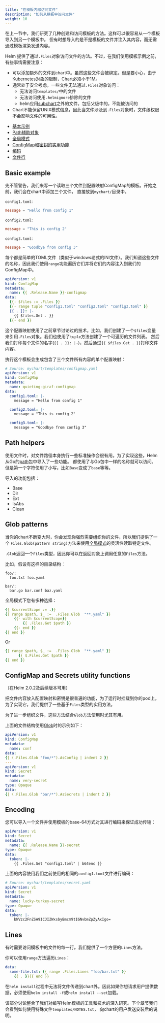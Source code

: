 ```yaml
---
title: "在模板内部访问文件"
description: "如何从模板中访问文件"
weight: 10
---
```



在上一节中，我们研究了几种创建和访问模板的方法。这样可以很容易从一个模板导入到另一个模板中。
但有时想导入的是不是模板的文件并注入其内容，而无需通过模板渲染发送内容。

Helm 提供了通过`.Files`对象访问文件的方法。不过，在我们使用模板示例之前，有些事情需要注意：

- 可以添加额外的文件到chart中。虽然这些文件会被绑定。但是要小心，由于Kubernetes对象的限制，Chart必须小于1M。
- 通常处于安全考虑，一些文件无法通过`.Files`对象访问：
  - 无法访问`templates/`中的文件
  - 无法访问使用`.helmignore`排除的文件
  - helm应用[subchart](https://helm.sh/zh/docs/chart_template_guide/subcharts_and_globals)之外的文件，包括父级中的，不能被访问的
- Chart不能保留UNIX模式信息，因此当文件涉及到`.Files`对象时，文件级权限不会影响文件的可用性。

<!-- (see https://github.com/jonschlinkert/markdown-toc) -->

<!-- toc -->

- [基本示例](#basic-example)
- [Path辅助对象](#path-helpers)
- [全局模式](#glob-patterns)
- [ConfigMap和密钥的实用功能](#configmap-and-secrets-utility-functions)
- [编码](#encoding)
- [文件行](#lines)

<!-- tocstop -->

## Basic example

先不管警告，我们来写一个读取三个文件到配置映射ConfigMap的模板。开始之前，我们会在chart中添加三个文件，
直接放到`mychart/`目录中。

`config1.toml`:

```toml
message = "Hello from config 1"
```

`config2.toml`:

```toml
message = "This is config 2"
```

`config3.toml`:

```toml
message = "Goodbye from config 3"
```

每个都是简单的TOML文件（类似于windows老式的INI文件）。我们知道这些文件的名称，因此我们使用`range`功能遍历它们并将它们的内容注入到我们的ConfigMap中。

```yaml
apiVersion: v1
kind: ConfigMap
metadata:
  name: {{ .Release.Name }}-configmap
data:
  {{- $files := .Files }}
  {{- range tuple "config1.toml" "config2.toml" "config3.toml" }}
  {{ . }}: |-
    {{ $files.Get . }}
  {{- end }}
```

这个配置映射使用了之前章节讨论过的技术。比如，我们创建了一个`$files`变量来引用`.Files`对象。我们也使用了`tuple`方法创建了一个可遍历的文件列表。
然后我们打印每个文件的名字(`{{ . }}: |-`)，然后通过`{{ $files.Get . }}`打印文件内容。

执行这个模板会生成包含了三个文件所有内容的单个配置映射：

```yaml
# Source: mychart/templates/configmap.yaml
apiVersion: v1
kind: ConfigMap
metadata:
  name: quieting-giraf-configmap
data:
  config1.toml: |-
    message = "Hello from config 1"

  config2.toml: |-
    message = "This is config 2"

  config3.toml: |-
    message = "Goodbye from config 3"
```

## Path helpers

使用文件时，对文件路径本身执行一些标准操作会很有用。为了实现这些，Helm从Go的[path](https://golang.org/pkg/path/)包中导入了一些功能。
都使用了与Go包中一样的名称就可以访问。但是第一个字符使用了小写，比如`Base`变成了`base`等等。

导入的功能包括：
- Base
- Dir
- Ext
- IsAbs
- Clean

## Glob patterns

当你的chart不断变大时，你会发现你强烈需要组织你的文件，所以我们提供了一个
`Files.Glob(pattern string)`方法来使用[全局模式](https://godoc.org/github.com/gobwas/glob)的灵活性读取特定文件。

`.Glob`返回一个`Files`类型，因此你可以在返回对象上调用任意的`Files`方法。

比如，假设有这样的目录结构：

```
foo/:
  foo.txt foo.yaml

bar/:
  bar.go bar.conf baz.yaml
```

全局模式下您有多种选择：


```yaml
{{ $currentScope := .}}
{{ range $path, $_ :=  .Files.Glob  "**.yaml" }}
    {{- with $currentScope}}
        {{ .Files.Get $path }}
    {{- end }}
{{ end }}
```

Or

```yaml
{{ range $path, $_ :=  .Files.Glob  "**.yaml" }}
      {{ $.Files.Get $path }}
{{ end }}
```

## ConfigMap and Secrets utility functions

（在Helm 2.0.2及后续版本可用）

把文件内容放入配置映射和密钥是很普遍的功能，为了运行时挂载到你的pod上。为了实现它，我们提供了一些基于`Files`类型的实用方法。

为了进一步组织文件，这些方法结合`Glob`方法使用时尤其有用。

上面的文件结构使用[Glob](#glob-patterns)时的示例如下：

```yaml
apiVersion: v1
kind: ConfigMap
metadata:
  name: conf
data:
{{ (.Files.Glob "foo/*").AsConfig | indent 2 }}
---
apiVersion: v1
kind: Secret
metadata:
  name: very-secret
type: Opaque
data:
{{ (.Files.Glob "bar/*").AsSecrets | indent 2 }}
```

## Encoding

您可以导入一个文件并使用模板的base-64方式对其进行编码来保证成功传输：

```yaml
apiVersion: v1
kind: Secret
metadata:
  name: {{ .Release.Name }}-secret
type: Opaque
data:
  token: |-
    {{ .Files.Get "config1.toml" | b64enc }}
```

上面的内容使用我们之前使用的相同的`config1.toml`文件进行编码：

```yaml
# Source: mychart/templates/secret.yaml
apiVersion: v1
kind: Secret
metadata:
  name: lucky-turkey-secret
type: Opaque
data:
  token: |-
    bWVzc2FnZSA9ICJIZWxsbyBmcm9tIGNvbmZpZyAxIgo=
```

## Lines

有时需要访问模板中的文件的每一行。我们提供了一个方便的`Lines`方法。

你可以使用`range`方法遍历`Lines`：

```yaml
data:
  some-file.txt: {{ range .Files.Lines "foo/bar.txt" }}
    {{ . }}{{ end }}
```

在`helm install`过程中无法将文件传递到chart外。因此如果你想请求用户提供数据，必须使用`helm install -f`或`helm install --set`加载。

该部分讨论整合了我们对编写Helm模板的工具和技术的深入研究。下个章节我们会看到如何使用特殊文件`templates/NOTES.txt`，
向chart的用户发送安装后的说明。
